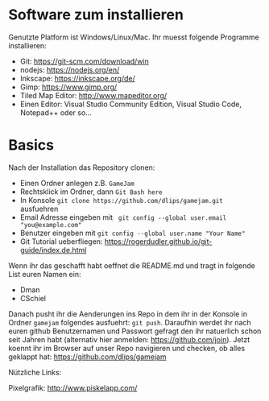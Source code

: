 # Software zum installieren

Genutzte Platform ist Windows/Linux/Mac. Ihr muesst folgende Programme installieren:

* Git: https://git-scm.com/download/win
* nodejs: https://nodejs.org/en/
* Inkscape: https://inkscape.org/de/
* Gimp: https://www.gimp.org/
* Tiled Map Editor: http://www.mapeditor.org/
* Einen Editor: Visual Studio Community Edition, Visual Studio Code, Notepad++ oder so...

# Basics

Nach der Installation das Repository clonen:

* Einen Ordner anlegen z.B. `GameJam`
* Rechtsklick im Ordner, dann `Git Bash here`
* In Konsole `git clone https://github.com/dlips/gamejam.git` ausfuehren
* Email Adresse eingeben mit ` git config --global user.email "you@example.com"`
* Benutzer eingeben mit `git config --global user.name "Your Name"`
* Git Tutorial ueberfliegen: https://rogerdudler.github.io/git-guide/index.de.html

Wenn ihr das geschafft habt oeffnet die README.md und tragt in folgende List euren Namen ein:

* Dman
* CSchiel

Danach pusht ihr die Aenderungen ins Repo in dem ihr in der Konsole in Ordner `gamejam` folgendes ausfuehrt: `git push`. 
Daraufhin werdet ihr nach euren github Benutzernamen und Passwort gefragt den ihr natuerlich schon 
seit Jahren habt (alternativ hier anmelden: https://github.com/join). Jetzt koennt ihr im Browser auf unser Repo navigieren 
und checken, ob alles geklappt hat: https://github.com/dlips/gamejam

Nützliche Links:

Pixelgrafik:
http://www.piskelapp.com/

 
